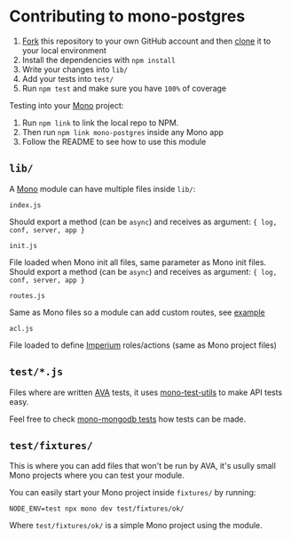 # Contributing to mono-postgres

1. [Fork](https://help.github.com/articles/fork-a-repo/) this repository to your own GitHub account and then [clone](https://help.github.com/articles/cloning-a-repository/) it to your local environment
2. Install the dependencies with `npm install`
3. Write your changes into `lib/`
4. Add your tests into `test/`
5. Run `npm test` and make sure you have `100%` of coverage

Testing into your [Mono](https://github.com/terrajs/mono) project:

1. Run `npm link` to link the local repo to NPM.
2. Then run `npm link mono-postgres` inside any Mono app
3. Follow the README to see how to use this module

## `lib/`

A [Mono](https://github.com/terrajs/mono) module can have multiple files inside `lib/`:

`index.js`

Should export a method (can be `async`) and receives as argument: `{ log, conf, server, app }`

`init.js`

File loaded when Mono init all files, same parameter as Mono init files. Should export a method (can be `async`) and receives as argument: `{ log, conf, server, app }`

`routes.js`

Same as Mono files so a module can add custom routes, see [example](https://github.com/terrajs/mono-notifications/blob/master/lib/routes.js)

`acl.js`

File loaded to define [Imperium](https://github.com/terrajs/imperium) roles/actions (same as Mono project files)

## `test/*.js`

Files where are written [AVA](https://github.com/avajs/ava) tests, it uses [mono-test-utils](https://github.com/terrajs/mono-test-utils) to make API tests easy.

Feel free to check [mono-mongodb tests](https://github.com/terrajs/mono-mongodb/tree/master/test) how tests can be made.

## `test/fixtures/`

This is where you can add files that won't be run by AVA, it's usully small Mono projects where you can test your module.

You can easily start your Mono project inside `fixtures/` by running:

```console
NODE_ENV=test npx mono dev test/fixtures/ok/
```

Where `test/fixtures/ok/` is a simple Mono project using the module.
